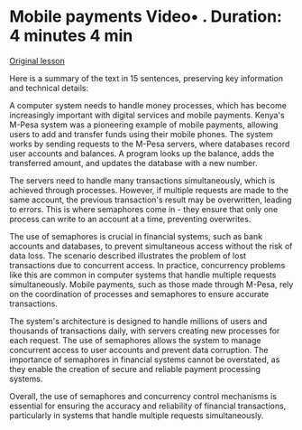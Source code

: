 # Mobile payments Video• . Duration: 4 minutes 4 min

[Original lesson](https://www.coursera.org/learn/uol-how-computers-work/lecture/rRGZg/mobile-payments)

Here is a summary of the text in 15 sentences, preserving key information and technical details:

A computer system needs to handle money processes, which has become increasingly important with digital services and mobile payments. Kenya's M-Pesa system was a pioneering example of mobile payments, allowing users to add and transfer funds using their mobile phones. The system works by sending requests to the M-Pesa servers, where databases record user accounts and balances. A program looks up the balance, adds the transferred amount, and updates the database with a new number.

The servers need to handle many transactions simultaneously, which is achieved through processes. However, if multiple requests are made to the same account, the previous transaction's result may be overwritten, leading to errors. This is where semaphores come in - they ensure that only one process can write to an account at a time, preventing overwrites.

The use of semaphores is crucial in financial systems, such as bank accounts and databases, to prevent simultaneous access without the risk of data loss. The scenario described illustrates the problem of lost transactions due to concurrent access. In practice, concurrency problems like this are common in computer systems that handle multiple requests simultaneously. Mobile payments, such as those made through M-Pesa, rely on the coordination of processes and semaphores to ensure accurate transactions.

The system's architecture is designed to handle millions of users and thousands of transactions daily, with servers creating new processes for each request. The use of semaphores allows the system to manage concurrent access to user accounts and prevent data corruption. The importance of semaphores in financial systems cannot be overstated, as they enable the creation of secure and reliable payment processing systems.

Overall, the use of semaphores and concurrency control mechanisms is essential for ensuring the accuracy and reliability of financial transactions, particularly in systems that handle multiple requests simultaneously.

